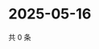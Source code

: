 # 2025-05-16

共 0 条

<!-- BEGIN ZHIHUVIDEO -->
<!-- 最后更新时间 Fri May 16 2025 18:12:32 GMT+0800 (China Standard Time) -->

<!-- END ZHIHUVIDEO -->
